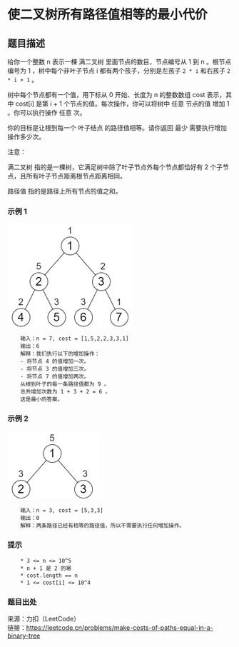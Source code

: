 # 使二叉树所有路径值相等的最小代价

## 题目描述

给你一个整数 n 表示一棵 满二叉树 里面节点的数目，节点编号从 1 到 n 。根节点编号为 1 ，树中每个非叶子节点 i 都有两个孩子，分别是左孩子 `2 * i` 和右孩子 `2 * i + 1` 。

树中每个节点都有一个值，用下标从 0 开始、长度为 n 的整数数组 cost 表示，其中 cost[i] 是第 i + 1 个节点的值。每次操作，你可以将树中 任意 节点的值 增加 1 。你可以执行操作 任意 次。

你的目标是让根到每一个 叶子结点 的路径值相等。请你返回 最少 需要执行增加操作多少次。

注意：

满二叉树 指的是一棵树，它满足树中除了叶子节点外每个节点都恰好有 2 个子节点，且所有叶子节点距离根节点距离相同。

路径值 指的是路径上所有节点的值之和。

### 示例 1

![二叉树](images/216-tree1.png "二叉树")

```text
    输入：n = 7, cost = [1,5,2,2,3,3,1]
    输出：6
    解释：我们执行以下的增加操作：
    - 将节点 4 的值增加一次。
    - 将节点 3 的值增加三次。
    - 将节点 7 的值增加两次。
    从根到叶子的每一条路径值都为 9 。
    总共增加次数为 1 + 3 + 2 = 6 。
    这是最小的答案。
```

### 示例 2

![二叉树](images/216-tree2.png "二叉树")

```text
    输入：n = 3, cost = [5,3,3]
    输出：0
    解释：两条路径已经有相等的路径值，所以不需要执行任何增加操作。
```

### 提示

```text
    * 3 <= n <= 10^5
    * n + 1 是 2 的幂
    * cost.length == n
    * 1 <= cost[i] <= 10^4
```

### 题目出处

来源：力扣（LeetCode）  
链接：<https://leetcode.cn/problems/make-costs-of-paths-equal-in-a-binary-tree>
